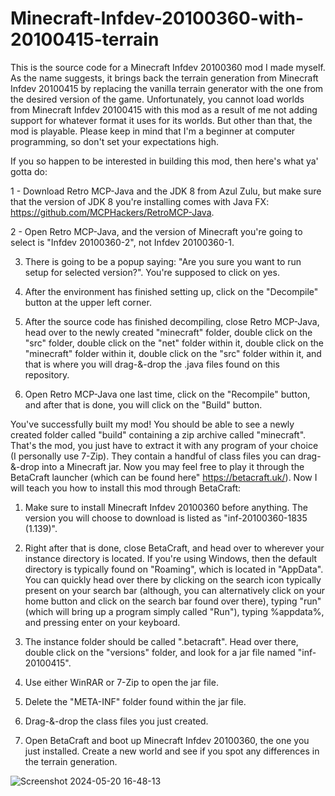 # Minecraft-Infdev-20100360-with-20100415-terrain
This is the source code for a Minecraft Infdev 20100360 mod I made myself. As the name suggests, it brings back the terrain generation from Minecraft Infdev 20100415 by replacing the vanilla terrain generator with the one from the desired version of the game. Unfortunately, you cannot load worlds from Minecraft Infdev 20100415 with this mod as a result of me not adding support for whatever format it uses for its worlds. But other than that, the mod is playable. Please keep in mind that I'm a beginner at computer programming, so don't set your expectations high.

If you so happen to be interested in building this mod, then here's what ya' gotta do:


1 - Download Retro MCP-Java and the JDK 8 from Azul Zulu, but make sure that the version of JDK 8 you're installing comes with Java FX: https://github.com/MCPHackers/RetroMCP-Java.

2 - Open Retro MCP-Java, and the version of Minecraft you're going to select is "Infdev 20100360-2", not Infdev 20100360-1.

3. There is going to be a popup saying: "Are you sure you want to run setup for selected version?". You're supposed to click on yes.

4. After the environment has finished setting up, click on the "Decompile" button at the upper left corner.

5. After the source code has finished decompiling, close Retro MCP-Java, head over to the newly created "minecraft" folder, double click on the "src" folder, double click on the "net" folder within it, double click on the "minecraft" folder within it, double click on the "src" folder within it, and that is where you will drag-&-drop the .java files found on this repository.

6. Open Retro MCP-Java one last time, click on the "Recompile" button, and after that is done, you will click on the "Build" button.



You've successfully built my mod! You should be able to see a newly created folder called "build" containing a zip archive called "minecraft". That's the mod, you just have to extract it with any program of your choice (I personally use 7-Zip). They contain a handful of class files you can drag-&-drop into a Minecraft jar. Now you may feel free to play it through the BetaCraft launcher (which can be found here" https://betacraft.uk/). Now I will teach you how to install this mod through BetaCraft:


1. Make sure to install Minecraft Infdev 20100360 before anything. The version you will choose to download is listed as "inf-20100360-1835 (1.139)".

2. Right after that is done, close BetaCraft, and head over to wherever your instance directory is located. If you're using Windows, then the default directory is typically found on "Roaming", which is located in "AppData". You can quickly head over there by clicking on the search icon typically present on your search bar (although, you can alternatively click on your home button and click on the search bar found over there), typing "run" (which will bring up a program simply called "Run"), typing %appdata%, and pressing enter on your keyboard.

3. The instance folder should be called ".betacraft". Head over there, double click on the "versions" folder, and look for a jar file named "inf-20100415".

4. Use either WinRAR or 7-Zip to open the jar file.

5. Delete the "META-INF" folder found within the jar file.

6. Drag-&-drop the class files you just created.

7. Open BetaCraft and boot up Minecraft Infdev 20100360, the one you just installed. Create a new world and see if you spot any differences in the terrain generation.


![Screenshot 2024-05-20 16-48-13](https://github.com/JohnCartoonist/Minecraft-Infdev-20100360-with-20100415-terrain/assets/86744606/ade3bd02-f7b0-4074-934e-7cf6eaad0489)
